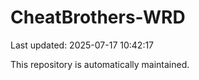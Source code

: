 # CheatBrothers-WRD

Last updated: 2025-07-17 10:42:17

This repository is automatically maintained.
